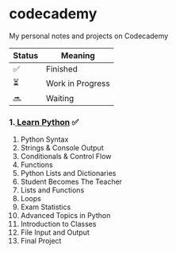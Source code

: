 # codecademy
My personal notes and projects on Codecademy

| Status | Meaning |
|--|--|
| ✅ | Finished |
| ⏳| Work in Progress |
|🔜 | Waiting |


### 1.[ Learn Python](https://github.com/hevalhazalkurt/Learn_Code_Study_Notes/tree/master/CodeCademy/Python) ✅
1. Python Syntax
2. Strings & Console Output
3. Conditionals & Control Flow
4. Functions
5. Python Lists and Dictionaries
6. Student Becomes The Teacher
7. Lists and Functions
8. Loops
9. Exam Statistics
10. Advanced Topics in Python
11. Introduction to Classes
12. File Input and Output
13. Final Project
